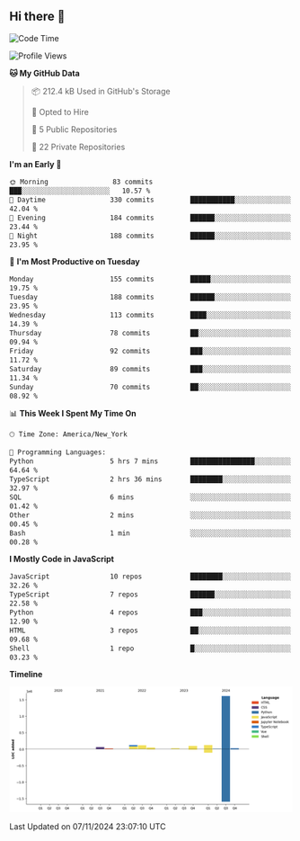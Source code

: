 ## Hi there 👋

<!--START_SECTION:waka-->
![Code Time](http://img.shields.io/badge/Code%20Time-98%20hrs%2058%20mins-blue)

![Profile Views](http://img.shields.io/badge/Profile%20Views-54-blue)

**🐱 My GitHub Data** 

> 📦 212.4 kB Used in GitHub's Storage 
 > 
> 💼 Opted to Hire
 > 
> 📜 5 Public Repositories 
 > 
> 🔑 22 Private Repositories 
 > 
**I'm an Early 🐤** 

```text
🌞 Morning                83 commits          ███░░░░░░░░░░░░░░░░░░░░░░   10.57 % 
🌆 Daytime                330 commits         ███████████░░░░░░░░░░░░░░   42.04 % 
🌃 Evening                184 commits         ██████░░░░░░░░░░░░░░░░░░░   23.44 % 
🌙 Night                  188 commits         ██████░░░░░░░░░░░░░░░░░░░   23.95 % 
```
📅 **I'm Most Productive on Tuesday** 

```text
Monday                   155 commits         █████░░░░░░░░░░░░░░░░░░░░   19.75 % 
Tuesday                  188 commits         ██████░░░░░░░░░░░░░░░░░░░   23.95 % 
Wednesday                113 commits         ████░░░░░░░░░░░░░░░░░░░░░   14.39 % 
Thursday                 78 commits          ██░░░░░░░░░░░░░░░░░░░░░░░   09.94 % 
Friday                   92 commits          ███░░░░░░░░░░░░░░░░░░░░░░   11.72 % 
Saturday                 89 commits          ███░░░░░░░░░░░░░░░░░░░░░░   11.34 % 
Sunday                   70 commits          ██░░░░░░░░░░░░░░░░░░░░░░░   08.92 % 
```


📊 **This Week I Spent My Time On** 

```text
🕑︎ Time Zone: America/New_York

💬 Programming Languages: 
Python                   5 hrs 7 mins        ████████████████░░░░░░░░░   64.64 % 
TypeScript               2 hrs 36 mins       ████████░░░░░░░░░░░░░░░░░   32.97 % 
SQL                      6 mins              ░░░░░░░░░░░░░░░░░░░░░░░░░   01.42 % 
Other                    2 mins              ░░░░░░░░░░░░░░░░░░░░░░░░░   00.45 % 
Bash                     1 min               ░░░░░░░░░░░░░░░░░░░░░░░░░   00.28 % 
```

**I Mostly Code in JavaScript** 

```text
JavaScript               10 repos            ████████░░░░░░░░░░░░░░░░░   32.26 % 
TypeScript               7 repos             ██████░░░░░░░░░░░░░░░░░░░   22.58 % 
Python                   4 repos             ███░░░░░░░░░░░░░░░░░░░░░░   12.90 % 
HTML                     3 repos             ██░░░░░░░░░░░░░░░░░░░░░░░   09.68 % 
Shell                    1 repo              █░░░░░░░░░░░░░░░░░░░░░░░░   03.23 % 
```



**Timeline**

![Lines of Code chart](https://raw.githubusercontent.com/dikshithvishnu/dikshithvishnu/main/assets/bar_graph.png)


 Last Updated on 07/11/2024 23:07:10 UTC
<!--END_SECTION:waka-->
